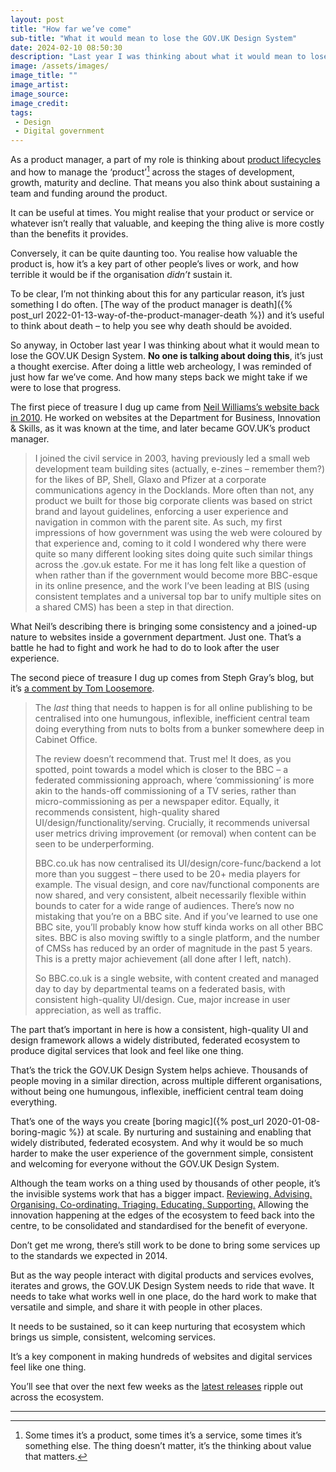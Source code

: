 ```yaml
---
layout: post
title: "How far we’ve come"
sub-title: "What it would mean to lose the GOV.‌UK Design System"
date: 2024-02-10 08:50:30
description: "Last year I was thinking about what it would mean to lose the GOV.‌UK Design System. After doing a little web archeology, I was reminded of just how far we’ve come."
image: /assets/images/
image_title: ""
image_artist: 
image_source:
image_credit: 
tags:
 - Design
 - Digital government
---
```


As a product manager, a part of my role is thinking about [product lifecycles](https://hbr.org/1965/11/exploit-the-product-life-cycle) and how to manage the ‘product’[^1] across the stages of development, growth, maturity and decline. That means you also think about sustaining a team and funding around the product.

It can be useful at times. You might realise that your product or service or whatever isn’t really that valuable, and keeping the thing alive is more costly than the benefits it provides.

Conversely, it can be quite daunting too. You realise how valuable the product is, how it’s a key part of other people’s lives or work, and how terrible it would be if the organisation *didn’t* sustain it.

To be clear, I’m not thinking about this for any particular reason, it’s just something I do often. [The way of the product manager is death]({% post_url 2022-01-13-way-of-the-product-manager-death %}) and it’s useful to think about death – to help you see why death should be avoided.

So anyway, in October last year I was thinking about what it would mean to lose the GOV.‌UK Design System. **No one is talking about doing this**, it’s just a thought exercise. After doing a little web archeology, I was reminded of just how far we’ve come. And how many steps back we might take if we were to lose that progress.

The first piece of treasure I dug up came from [Neil Williams’s website back in 2010](https://web.archive.org/web/20101127011959/http://neilojwilliams.net/missioncreep/2010/profoundly-non-trivial-martha-lane-fox-review-of-directgov). He worked on websites at the Department for Business, Innovation & Skills, as it was known at the time, and later became GOV.‌UK’s product manager.

> I joined the civil service in 2003, having previously led a small web development team building sites (actually, e-zines – remember them?) for the likes of BP, Shell, Glaxo and Pfizer at a corporate communications agency in the Docklands. More often than not, any product we built for those big corporate clients was based on strict brand and layout guidelines, enforcing a user experience and navigation in common with the parent site. As such, my first impressions of how government was using the web were coloured by that experience and, coming to it cold I wondered why there were quite so many different looking sites doing quite such similar things across the .gov.uk estate. For me it has long felt like a question of when rather than if the government would become more BBC-esque in its online presence, and the work I’ve been leading at BIS (using consistent templates and a universal top bar to unify multiple sites on a shared CMS) has been a step in that direction.

What Neil’s describing there is bringing some consistency and a joined-up nature to websites inside a government department. Just one. That’s a battle he had to fight and work he had to do to look after the user experience.

The second piece of treasure I dug up comes from Steph Gray’s blog, but it’s [a comment by Tom Loosemore](https://postbureaucrat.com/2010/11/23/a-window-on-the-wormery/#comment-1535).

> The *last* thing that needs to happen is for all online publishing to be centralised into one humungous, inflexible, inefficient central team doing everything from nuts to bolts from a bunker somewhere deep in Cabinet Office.
>
> The review doesn’t recommend that. Trust me! It does, as you spotted, point towards a model which is closer to the BBC – a federated commissioning approach, where ‘commissioning’ is more akin to the hands-off commissioning of a TV series, rather than micro-commissioning as per a newspaper editor. Equally, it recommends consistent, high-quality shared UI/design/functionality/serving. Crucially, it recommends universal user metrics driving improvement (or removal) when content can be seen to be underperforming.
>
> BBC.co.uk has now centralised its UI/design/core-func/backend a lot more than you suggest – there used to be 20+ media players for example. The visual design, and core nav/functional components are now shared, and very consistent, albeit necessarily flexible within bounds to cater for a wide range of audiences. There’s now no mistaking that you’re on a BBC site. And if you’ve learned to use one BBC site, you’ll probably know how stuff kinda works on all other BBC sites. BBC is also moving swiftly to a single platform, and the number of CMSs has reduced by an order of magnitude in the past 5 years. This is a pretty major achievement (all done after I left, natch).
>
> So BBC.co.uk is a single website, with content created and managed day to day by departmental teams on a federated basis, with consistent high-quality UI/design. Cue, major increase in user appreciation, as well as traffic.

The part that’s important in here is how a consistent, high-quality UI and design framework allows a widely distributed, federated ecosystem to produce digital services that look and feel like one thing.

That’s the trick the GOV.‌UK Design System helps achieve. Thousands of people moving in a similar direction, across multiple different organisations, without being one humungous, inflexible, inefficient central team doing everything.

That’s one of the ways you create [boring magic]({% post_url 2020-01-08-boring-magic %}) at scale. By nurturing and sustaining and enabling that widely distributed, federated ecosystem. And why it would be so much harder to make the user experience of the government simple, consistent and welcoming for everyone without the GOV.‌UK Design System.

Although the team works on a thing used by thousands of other people, it’s the invisible systems work that has a bigger impact. [Reviewing. Advising. Organising. Co-ordinating. Triaging. Educating. Supporting.](https://24ways.org/2019/there-is-no-design-system/#:~:text=I%20have%20to%20tell%20you,work%20right%20there) Allowing the innovation happening at the edges of the ecosystem to feed back into the centre, to be consolidated and standardised for the benefit of everyone.

Don’t get me wrong, there’s still work to be done to bring some services up to the standards we expected in 2014.

But as the way people interact with digital products and services evolves, iterates and grows, the GOV.‌UK Design System needs to ride that wave. It needs to take what works well in one place, do the hard work to make that versatile and simple, and share it with people in other places.

It needs to be sustained, so it can keep nurturing that ecosystem which brings us simple, consistent, welcoming services.

It’s a key component in making hundreds of websites and digital services feel like one thing.

You’ll see that over the next few weeks as the [latest releases](https://github.com/alphagov/govuk-frontend/releases) ripple out across the ecosystem.

---

[^1]: Some times it’s a product, some times it’s a service, some times it’s something else. The thing doesn’t matter, it’s the thinking about value that matters.

